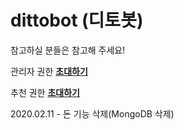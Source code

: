 # dittobot (디토봇)

참고하실 분들은 참고해 주세요!

관리자 권한 [**초대하기**](https://discordapp.com/oauth2/authorize?client_id=657954787236642816&permissions=8&scope=bot)

추천 권한 [**초대하기**](https://discordapp.com/api/oauth2/authorize?client_id=657954787236642816&permissions=3669062&scope=bot)

2020.02.11 - 돈 기능 삭제(MongoDB 삭제)